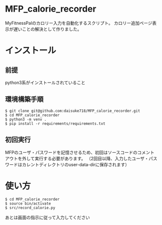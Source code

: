 # MFP_calorie_recorder
MyFitnessPalのカロリー入力を自動化するスクリプト。
カロリー追加ページ表示が遅いことの解決として作りました。

# インストール

## 前提
python3系がインストールされていること

## 環境構築手順
```
$ git clone git@github.com:daisuke718/MFP_calorie_recorder.git
$ cd MFP_calorie_recorder
$ python3 -m venv .
$ pip install -r requirements/requirements.txt
```

## 初回実行
MFPのユーザ・パスワードを記憶させるため、初回はソースコードのコメントアウトを外して実行する必要があります。
（2回目以降、入力したユーザ・パスワードはカレントディレクトリのuser-data-dirに保存されます）

# 使い方

```
$ cd MFP_calorie_recorder
$ source bin/activate
$ src/record_calorie.py
```

あとは画面の指示に従って入力してください
